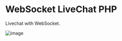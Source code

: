 # WebSocket LiveChat PHP
Livechat with WebSocket.

![image](https://user-images.githubusercontent.com/101871896/166095678-e56eed7d-df2a-4ef2-83c3-09365d493729.png)
